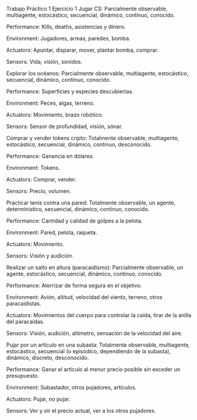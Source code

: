 Trabajo Práctico 1
Ejercicio 1
Jugar CS: Parcialmente observable, multiagente, estocástico, secuencial, dinámico, continuo, conocido.

Performance: Kills, deaths, asistencias y dinero.

Environment: Jugadores, armas, paredes, bomba.

Actuators: Apuntar, disparar, mover, plantar bomba, comprar.

Sensors: Vida, visión, sonidos.

Explorar los océanos: Parcialmente observable, multiagente, estocástico, secuencial, dinámico, continuo, conocido.

Performance: Superficies y especies descubiertas.

Environment: Peces, algas, terreno.

Actuators: Movimiento, brazo robótico.

Sensors: Sensor de profundidad, visión, sónar.

Comprar y vender tokens cripto: Totalmente observable, multiagente, estocástico, secuencial, dinámico, continuo, desconocido.

Performance: Ganancia en dólares.

Environment: Tokens.

Actuators: Comprar, vender.

Sensors: Precio, volumen.

Practicar tenis contra una pared: Totalmente observable, un agente, determinístico, secuencial, dinámico, continuo, conocido.

Performance: Cantidad y calidad de golpes a la pelota.

Environment: Pared, pelota, raqueta.

Actuators: Movimiento.

Sensors: Visión y audición.

Realizar un salto en altura (paracaidismo): Parcialmente observable, un agente, estocástico, secuencial, dinámico, continuo, conocido.

Performance: Aterrizar de forma segura en el objetivo.

Environment: Avión, altitud, velocidad del viento, terreno, otros paracaidistas.

Actuators: Movimientos del cuerpo para controlar la caída, tirar de la anilla del paracaídas.

Sensors: Visión, audición, altímetro, sensación de la velocidad del aire.

Pujar por un artículo en una subasta: Totalmente observable, multiagente, estocástico, secuencial (o episódico, dependiendo de la subasta), dinámico, discreto, desconocido.

Performance: Ganar el artículo al menor precio posible sin exceder un presupuesto.

Environment: Subastador, otros pujadores, artículos.

Actuators: Pujar, no pujar.

Sensors: Ver y oír el precio actual, ver a los otros pujadores.